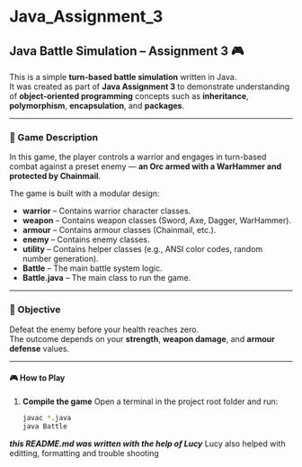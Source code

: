 # Java_Assignment_3

## Java Battle Simulation – Assignment 3 🎮

This is a simple **turn-based battle simulation** written in Java.  
It was created as part of **Java Assignment 3** to demonstrate understanding of **object-oriented programming** concepts such as **inheritance**, **polymorphism**, **encapsulation**, and **packages**.

---

### 📜 Game Description

In this game, the player controls a warrior and engages in turn-based combat against a preset enemy — **an Orc armed with a WarHammer and protected by Chainmail**.  

The game is built with a modular design:
- **warrior** – Contains warrior character classes.
- **weapon** – Contains weapon classes (Sword, Axe, Dagger, WarHammer).
- **armour** – Contains armour classes (Chainmail, etc.).
- **enemy** – Contains enemy classes.
- **utility** – Contains helper classes (e.g., ANSI color codes, random number generation).
- **Battle** – The main battle system logic.
- **Battle.java** – The main class to run the game.

---

### 🎯 Objective

Defeat the enemy before your health reaches zero.  
The outcome depends on your **strength**, **weapon damage**, and **armour defense** values.

---

#### 🎮 How to Play

1. **Compile the game**
   Open a terminal in the project root folder and run:
   ```bash
   javac *.java
   java Battle

***this README.md was written with the help of Lucy***
<l>Lucy also helped with editting, formatting and trouble shooting</l>

